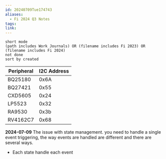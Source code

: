 ```yaml
---
id: 20240709Tue174743
aliases:
  - Fi 2024 Q3 Notes
tags: 
link:
---
```

```tasks
short mode
(path includes Work Journals) OR (filename includes Fi 2023) OR (filename includes Fi 2024)
not done
sort by created
```

| Peripheral   | I2C Address |
| ------------ | ----------- |
| BQ25180      | 0x6A        |
| BQ27421      | 0x55        |
| CXD5605      | 0x24        |
| LP5523       | 0x32        |
| RA9530       | 0x3b        |
| RV4162C7<br> | 0x68        |
**2024-07-09**
The issue with state management. you need to handle a single event triggering, the way events are handled are different and there are several ways.
- Each state handle each event